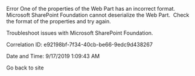 Error One of the properties of the Web Part has an incorrect format. Microsoft SharePoint Foundation cannot deserialize the Web Part.  Check the format of the properties and try again.

Troubleshoot issues with Microsoft SharePoint Foundation.

Correlation ID: e92198bf-7f34-40cb-be66-9edc9d438267

Date and Time: 9/17/2019 1:09:43 AM

Go back to site